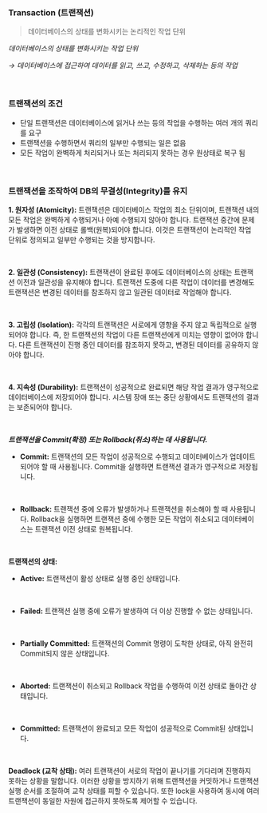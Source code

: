 ### Transaction (트랜잭션)

> 데이터베이스의 상태를 변화시키는 논리적인 작업 단위
> 

*데이터베이스의 상태를 변화시키는 작업 단위*

*→ 데이터베이스에 접근하여 데이터를 읽고, 쓰고, 수정하고, 삭제하는 등의 작업*

<br>

### 트랜잭션의 조건

- 단일 트랜잭션은 데이터베이스에 읽거나 쓰는 등의 작업을 수행하는 여러 개의 쿼리를 요구
- 트랜잭션을 수행하면서 쿼리의 일부만 수행되는 일은 없음
- 모든 작업이 완벽하게 처리되거나 또는 처리되지 못하는 경우 원상태로 복구 됨

<br>

### 트랜잭션을 조작하여 DB의 무결성(Integrity)를 유지

**1. 원자성 (Atomicity):**
트랜잭션은 데이터베이스 작업의 최소 단위이며, 트랜잭션 내의 모든 작업은 완벽하게 수행되거나 아예 수행되지 않아야 합니다. 트랜잭션 중간에 문제가 발생하면 이전 상태로 롤백(원복)되어야 합니다. 이것은 트랜잭션이 논리적인 작업 단위로 정의되고 일부만 수행되는 것을 방지합니다.

<br>

**2. 일관성 (Consistency):**
트랜잭션이 완료된 후에도 데이터베이스의 상태는 트랜잭션 이전과 일관성을 유지해야 합니다. 트랜잭션 도중에 다른 작업이 데이터를 변경해도 트랜잭션은 변경된 데이터를 참조하지 않고 일관된 데이터로 작업해야 합니다.

<br>

**3. 고립성 (Isolation):**
각각의 트랜잭션은 서로에게 영향을 주지 않고 독립적으로 실행되어야 합니다. 즉, 한 트랜잭션의 작업이 다른 트랜잭션에게 미치는 영향이 없어야 합니다. 다른 트랜잭션이 진행 중인 데이터를 참조하지 못하고, 변경된 데이터를 공유하지 않아야 합니다.

<br>

**4. 지속성 (Durability):**
트랜잭션이 성공적으로 완료되면 해당 작업 결과가 영구적으로 데이터베이스에 저장되어야 합니다. 시스템 장애 또는 중단 상황에서도 트랜잭션의 결과는 보존되어야 합니다.

<br>

***트랜잭션을 Commit(확정) 또는 Rollback(취소)하는 데 사용됩니다.***

- **Commit:** 트랜잭션의 모든 작업이 성공적으로 수행되고 데이터베이스가 업데이트되어야 할 때 사용됩니다. Commit을 실행하면 트랜잭션 결과가 영구적으로 저장됩니다.

<br>

- **Rollback:** 트랜잭션 중에 오류가 발생하거나 트랜잭션을 취소해야 할 때 사용됩니다. Rollback을 실행하면 트랜잭션 중에 수행한 모든 작업이 취소되고 데이터베이스는 트랜잭션 이전 상태로 원복됩니다.

<br>

**트랜잭션의 상태:**

- **Active:** 트랜잭션이 활성 상태로 실행 중인 상태입니다.

<br>

- **Failed:** 트랜잭션 실행 중에 오류가 발생하여 더 이상 진행할 수 없는 상태입니다.

<br>

- **Partially Committed:** 트랜잭션의 Commit 명령이 도착한 상태로, 아직 완전히 Commit되지 않은 상태입니다.

<br>

- **Aborted:** 트랜잭션이 취소되고 Rollback 작업을 수행하여 이전 상태로 돌아간 상태입니다.

<br>

- **Committed:** 트랜잭션이 완료되고 모든 작업이 성공적으로 Commit된 상태입니다.

<br>

**Deadlock (교착 상태):**
여러 트랜잭션이 서로의 작업이 끝나기를 기다리며 진행하지 못하는 상황을 말합니다. 이러한 상황을 방지하기 위해 트랜잭션을 커밋하거나 트랜잭션 실행 순서를 조절하여 교착 상태를 피할 수 있습니다. 또한 lock을 사용하여 동시에 여러 트랜잭션이 동일한 자원에 접근하지 못하도록 제어할 수 있습니다.